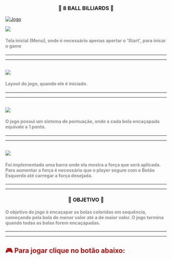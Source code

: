 ###  <p style="text-align: center;">🎱 8 BALL BILLIARDS 🎱</p>

[![Jogo](https://img.shields.io/website?label=Sinuca-by-rhuan&style=for-the-badge&url=https://rhrozzy.github.io/Billiard-finish/)](https://rhrozzy.github.io/Billiard-finish/) 


 <img src="https://github.com/rhrozzy/BILLARDS_NEDW/assets/93496560/20deb16c-3680-44a4-9f90-6b228d6846f1">

 #### <p style="color: rgb(141, 141, 141);">Tela inicial (Menu), onde é necessário apenas apertar o 'Start', para inicar o game</p>
 ---
 ---
<br/>
 <img src="https://github.com/rhrozzy/BILLARDS_NEDW/assets/93496560/f7498d12-4027-4cee-b8ae-c4e74d2e56dc">

 #### <p style="color: rgb(141, 141, 141);">Layout do jogo, quando ele é iniciado.</p> 

 ---
 ---
 </br>

 <img src="https://github.com/rhrozzy/Billiard-finish/assets/93496560/7f63fe3a-8ad5-454f-8237-451afc94f3be">

#### <p style="color: rgb(141, 141, 141);">O jogo possui um sistema de pontuação, onde a cada bola encaçapada equivale a 1 ponto.</p>

---
---
</br>
<img src="https://github.com/rhrozzy/Billiard-finish/assets/93496560/8317fd20-848a-4d71-aa85-542d54f31b08">

#### <p style="color: rgb(141, 141, 141);">Foi implementado uma barra onde ela mostra a força que será aplicada. Para aumentar a força é necessário que o player segure com o Botão Esquerdo até carregar a força desejada.</p>

---
---

### <p style="text-align: center;">📑 OBJETIVO 📑</p>

#### <p style="color: rgb(141, 141, 141);">O objetivo do jogo é encaçapar as bolas coloridas em sequência, começando pela bola de menor valor até a de maior valor. O jogo termina quando todas as bolas forem encaçapadas.</p> 
---
---
<h2> <p style="color:rgba(174, 6, 6, 0.974);"> 🎮 Para jogar clique no botão abaixo: </p>

